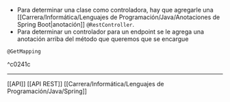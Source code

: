 - Para determinar una clase como controladora, hay que agregarle una [[Carrera/Informática/Lenguajes de Programación/Java/Anotaciones de Spring Boot|anotación]] `@RestController`. 
- Para determinar un controlador para un endpoint se le agrega una anotación arriba del método que queremos que se encargue
```
@GetMapping
```

^c0241c

***
[[API]]
[[API REST]]
[[Carrera/Informática/Lenguajes de Programación/Java/Spring]]